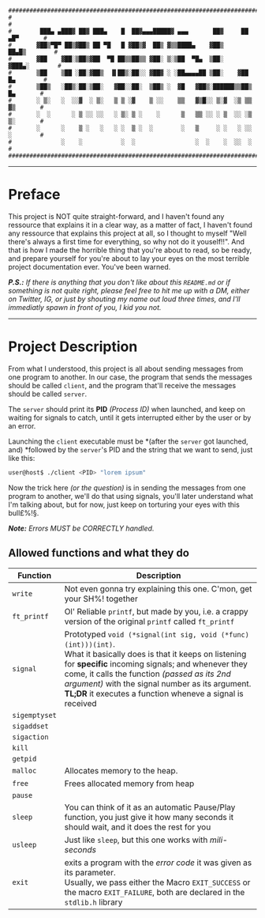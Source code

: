 ```text
################################################################################
#                                                                              #
#        ███▄ ▄███▓ ██▓ ███▄    █  ██▓▄▄▄█████▓ ▄▄▄       ██▓     ██ ▄█▀       #
#       ▓██▒▀█▀ ██▒▓██▒ ██ ▀█   █ ▓██▒▓  ██▒ ▓▒▒████▄    ▓██▒     ██▄█▒        #
#       ▓██    ▓██░▒██▒▓██  ▀█ ██▒▒██▒▒ ▓██░ ▒░▒██  ▀█▄  ▒██░    ▓███▄░        #
#       ▒██    ▒██ ░██░▓██▒  ▐▌██▒░██░░ ▓██▓ ░ ░██▄▄▄▄██ ▒██░    ▓██ █▄        #
#       ▒██▒   ░██▒░██░▒██░   ▓██░░██░  ▒██▒ ░  ▓█   ▓██▒░██████▒▒██▒ █▄       #
#       ░ ▒░   ░  ░░▓  ░ ▒░   ▒ ▒ ░▓    ▒ ░░    ▒▒   ▓▒█░░ ▒░▓  ░▒ ▒▒ ▓▒       #
#       ░  ░      ░ ▒ ░░ ░░   ░ ▒░ ▒ ░    ░      ▒   ▒▒ ░░ ░ ▒  ░░ ░▒ ▒░       #
#       ░      ░    ▒ ░   ░   ░ ░  ▒ ░  ░        ░   ▒     ░ ░   ░ ░░ ░        #
#              ░    ░           ░  ░                 ░  ░    ░  ░░  ░          #
################################################################################
```

***

# Preface

This project is NOT quite straight-forward, and I haven't found any ressource 
that explains it in a clear way, as a matter of fact, I haven't found any
ressource that explains this project at all, so I thought to myself "Well 
there's always a first time for everything, so why not do it youself!!". And 
that is how I made the horrible thing that you're about to read, so be ready, 
and prepare yourself for you're about to lay your eyes on the most terrible 
project documentation ever. You've been warned.

***P.S.:** If there is anything that you don't like about this `README.md` or if
something is not quite right, please feel free to hit me up with a DM, either on
Twitter, IG, or just by shouting my name out loud three times, and I'll 
immediatly spawn in front of you, I kid you not.*

***

# Project Description

From what I understood, this project is all about sending messages from one 
program to another. In our case, the program that sends the messages should 
be called `client`, and the program that'll receive the messages should be called
`server`.

The `server` should print its **PID** *(Process ID)* when launched, and keep on 
waiting for signals to catch, until it gets interrupted either by the user or by
an error.

Launching the `client` executable must be *(after the `server` got launched, and)
*followed by the `server`'s PID and the string that we want to send, just like 
this:

```bash
user@host$ ./client <PID> "lorem ipsum"
```

Now the trick here *(or the question)* is in sending the messages from one 
program to another, we'll do that using signals, you'll later understand what 
I'm talking about, but for now, just keep on torturing your eyes with this 
bull£%!§.

***Note:** Errors MUST be CORRECTLY handled.*

## Allowed functions and what they do

| Function | Description |
| -------- | ----------- |
| `write`  | Not even gonna try explaining this one. C'mon, get your SH%! together |
| `ft_printf` | Ol' Reliable `printf`, but made by you, i.e. a crappy version of the original `printf` called `ft_printf` |
| `signal` | Prototyped `void (*signal(int sig, void (*func)(int)))(int)`.<br /> What it basically does is that it keeps on listening for **specific** incoming signals; and whenever they come, it calls the function *(passed as its 2nd argument)* with the signal number as its argument.<br />**TL;DR** it executes a function wheneve a signal is received |
| `sigemptyset` |  |
| `sigaddset` |  |
| `sigaction` |  |
| `kill` |  |
| `getpid` |  |
| `malloc` | Allocates memory to the heap. |
| `free` | Frees allocated memory from heap |
| `pause` |  |
| `sleep` | You can think of it as an automatic Pause/Play function, you just give it how many seconds it should wait, and it does the rest for you |
| `usleep` | Just like `sleep`, but this one works with _mili-seconds_ |
| `exit` | exits a program with the _error code_ it was given as its parameter.<br />Usually, we pass either the Macro `EXIT_SUCCESS` or the macro `EXIT_FAILURE`, both are declared in the `stdlib.h` library |

